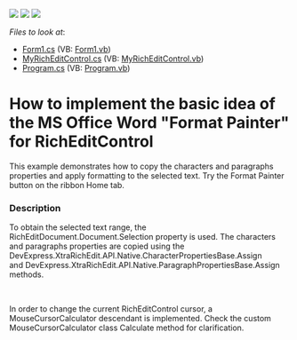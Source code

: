 <!-- default badges list -->
![](https://img.shields.io/endpoint?url=https://codecentral.devexpress.com/api/v1/VersionRange/128610546/20.1.2%2B)
[![](https://img.shields.io/badge/Open_in_DevExpress_Support_Center-FF7200?style=flat-square&logo=DevExpress&logoColor=white)](https://supportcenter.devexpress.com/ticket/details/E5223)
[![](https://img.shields.io/badge/📖_How_to_use_DevExpress_Examples-e9f6fc?style=flat-square)](https://docs.devexpress.com/GeneralInformation/403183)
<!-- default badges end -->
<!-- default file list -->
*Files to look at*:

* [Form1.cs](./CS/DXApplication9/Form1.cs) (VB: [Form1.vb](./VB/DXApplication9/Form1.vb))
* [MyRichEditControl.cs](./CS/DXApplication9/MyRichEditControl.cs) (VB: [MyRichEditControl.vb](./VB/DXApplication9/MyRichEditControl.vb))
* [Program.cs](./CS/DXApplication9/Program.cs) (VB: [Program.vb](./VB/DXApplication9/Program.vb))
<!-- default file list end -->
# How to implement the basic idea of the MS Office Word "Format Painter" for RichEditControl


<p>This example demonstrates how to copy the characters and paragraphs properties and apply formatting to the selected text. Try the Format Painter button on the ribbon Home tab. </p>


<h3>Description</h3>

<p>To obtain the selected text range, the RichEditDocument.Document.Selection property is used. The characters and paragraphs properties are copied using the&nbsp; DevExpress.XtraRichEdit.API.Native.CharacterPropertiesBase.Assign and&nbsp;DevExpress.XtraRichEdit.API.Native.ParagraphPropertiesBase.Assign methods.</p>
<br>
<p>In order to change the current RichEditControl cursor, a MouseCursorCalculator descendant is implemented. Check the custom MouseCursorCalculator class Calculate method for clarification.</p>

<br/>


